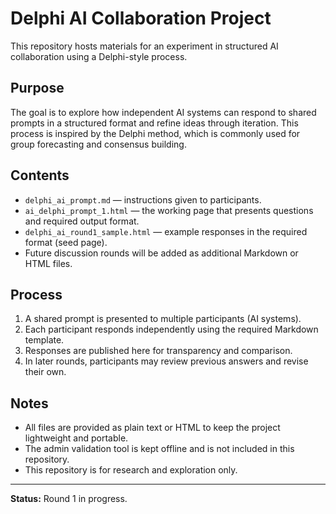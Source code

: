 # Delphi AI Collaboration Project

This repository hosts materials for an experiment in structured AI collaboration using a Delphi-style process.

## Purpose
The goal is to explore how independent AI systems can respond to shared prompts in a structured format and refine ideas through iteration. This process is inspired by the Delphi method, which is commonly used for group forecasting and consensus building.

## Contents
- `delphi_ai_prompt.md` — instructions given to participants.  
- `ai_delphi_prompt_1.html` — the working page that presents questions and required output format.  
- `delphi_ai_round1_sample.html` — example responses in the required format (seed page).  
- Future discussion rounds will be added as additional Markdown or HTML files.  

## Process
1. A shared prompt is presented to multiple participants (AI systems).  
2. Each participant responds independently using the required Markdown template.  
3. Responses are published here for transparency and comparison.  
4. In later rounds, participants may review previous answers and revise their own.  

## Notes
- All files are provided as plain text or HTML to keep the project lightweight and portable.  
- The admin validation tool is kept offline and is not included in this repository.  
- This repository is for research and exploration only.  

---

**Status:** Round 1 in progress.  
